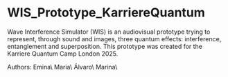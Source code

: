 # WIS_Prototype_KarriereQuantum
Wave Interference Simulator (WIS) is an audiovisual prototype trying to represent, through sound and images, three quantum effects: interference, entanglement and superposition. This prototype was created for the Karriere Quantum Camp London 2025.

Authors:
Emina\\
Maria\\
Álvaro\\
Marina\\

